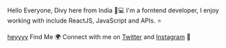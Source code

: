 Hello Everyone, Divy here from India 👋💻
I'm a forntend developer, I enjoy working with include ReactJS, JavaScript and APIs. ⭐

[heyyyy](https://en.bloggif.com/tmp/64f0c61e1c4d7f82ff6830547ea013d6/text.gif?1659348292)
Find Me 🌍
Connect with me on [Twitter](https://twitter.com/ParekhDivy) and [Instagram](https://www.instagram.com/divyparekh1/) 🤝 





<!--
**Divy97/Divy97** is a ✨ _special_ ✨ repository because its `README.md` (this file) appears on your GitHub profile.

Here are some ideas to get you started:

- 🔭 I’m currently working on ...
- 🌱 I’m currently learning ...
- 👯 I’m looking to collaborate on ...
- 🤔 I’m looking for help with ...
- 💬 Ask me about ...
- 📫 How to reach me: ...
- 😄 Pronouns: ...
- ⚡ Fun fact: ...
-->
 
